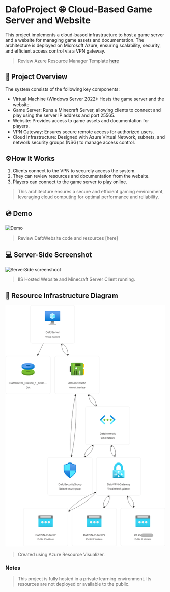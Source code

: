 
# DafoProject 🌐 Cloud-Based Game Server and Website
This project implements a cloud-based infrastructure to host a game server and a website for managing game assets and documentation. The architecture is deployed on Microsoft Azure, ensuring scalability, security, and efficient access control via a VPN gateway. 
> Review Azure Resource Manager Template [here](https://github.com/sortiz0640/Cloud-Projects/tree/main/DafoProject/resources/Azure%20Resource%20Manager%20Template)

## 📁 Project Overview
The system consists of the following key components:

- Virtual Machine (Windows Server 2022): Hosts the game server and the website.
- Game Server: Runs a Minecraft Server, allowing clients to connect and play using the server IP address and port 25565.
- Website: Provides access to game assets and documentation for players.
- VPN Gateway: Ensures secure remote access for authorized users.
- Cloud Infrastructure: Designed with Azure Virtual Network, subnets, and network security groups (NSG) to manage access control.

## ⚙️How It Works 
1. Clients connect to the VPN to securely access the system.
2. They can review resources and documentation from the website.
3. Players can connect to the game server to play online.
> This architecture ensures a secure and efficient gaming environment, leveraging cloud computing for optimal performance and reliability.

## 💿 Demo
![Demo](https://github.com/sortiz0640/Cloud-Projects/blob/main/DafoProject/resources/demo/DafoProject.gif)
> Review DafoWebsite code and resources [here] 


## 💻 Server-Side Screenshot
![ServerSide screenshoot](https://github.com/user-attachments/assets/774a12a1-9df3-488d-ae5b-cc4e48516b58)
> IIS Hosted Website and Minecraft Server Client running.

## 🔷 Resource Infrastructure Diagram
![Cloud Diagram](https://github.com/sortiz0640/Cloud-Projects/blob/main/DafoProject/resources/DafoProject.png)
> Created using Azure Resource Visualizer.

### Notes
> This project is fully hosted in a private learning environment. Its resources are not deployed or available to the public.



